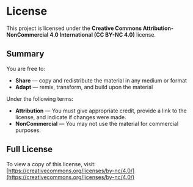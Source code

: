 # License

This project is licensed under the **Creative Commons Attribution-NonCommercial 4.0 International (CC BY-NC 4.0)** license.

## Summary

You are free to:
- **Share** — copy and redistribute the material in any medium or format  
- **Adapt** — remix, transform, and build upon the material  

Under the following terms:
- **Attribution** — You must give appropriate credit, provide a link to the license, and indicate if changes were made.  
- **NonCommercial** — You may not use the material for commercial purposes.  

## Full License

To view a copy of this license, visit:  
[https://creativecommons.org/licenses/by-nc/4.0/](https://creativecommons.org/licenses/by-nc/4.0/)

